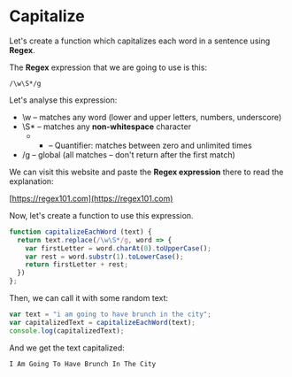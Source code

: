 # Capitalize

Let's create a function which capitalizes each word in a sentence using **Regex**.

The **Regex** expression that we are going to use is this:

```
/\w\S*/g
```

Let's analyse this expression:
- \w – matches any word (lower and upper letters, numbers, underscore)
- \S* – matches any **non-whitespace** character
  - * – Quantifier: matches between zero and unlimited times
- /g – global (all matches – don't return after the first match)

We can visit this website and paste the **Regex expression** there to read the explanation:

[https://regex101.com](https://regex101.com)

Now, let's create a function to use this expression.

``` js
function capitalizeEachWord (text) {
  return text.replace(/\w\S*/g, word => {
    var firstLetter = word.charAt(0).toUpperCase();
    var rest = word.substr(1).toLowerCase();
    return firstLetter + rest;
  })
};
```

Then, we can call it with some random text:

``` js
var text = "i am going to have brunch in the city";
var capitalizedText = capitalizeEachWord(text);
console.log(capitalizedText);
```

And we get the text capitalized:

```
I Am Going To Have Brunch In The City
```
